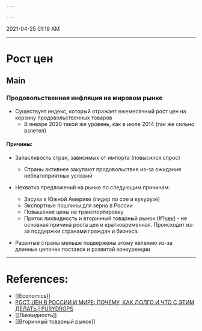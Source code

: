 ```yaml
---

---
```


2021-04-25 01:19 AM
***

# Рост цен
## Main
### Продовольственная инфляция на мировом рынке
- Существует индекс, который отражает ежемесячный рост цен на корзину продовольственных товаров
	- В январе 2020 такой же уровень, как в июле 2014 (так же сильно взлетел)
#### Причины:
- Запасливость стран, зависимых от импорта (повысился спрос)
	- Страны активнее закупают продовольствие из-за ожидания неблагоприятных условий
- Нехватка предложений на рынке по следующим причинам:
	- Засуха в Южной Америке (лидер по сое и кукурузе)
	- Экспортные пошлины для зерна в России
	- Повышение цены на транспортировку
	- Приток ликвидность и вторичный товарный рынок (#?[чек](https://youtu.be/jNSqo6fS648?t=449)) - не основная причина роста цен и кратковременная. Происходит из-за поддержки странами граждан и бизнеса.

- Развитые страны меньше подвержены этому явлению из-за длинных цепочек поставок и развитой конкуренции

***

# References:
- [[Economics]]
- [РОСТ ЦЕН В РОССИИ И МИРЕ: ПОЧЕМУ, КАК ДОЛГО И ЧТО С ЭТИМ ДЕЛАТЬ | FURYDROPS](https://www.youtube.com/watch?v=jNSqo6fS648)
- [[Ликвидность]]
- [[Вторичный товарный рынок]]
